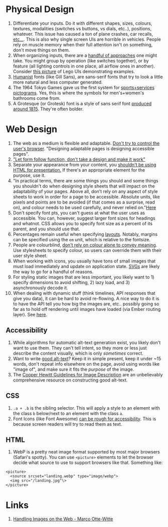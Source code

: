 # Physical Design
1. Differentiate your inputs. Do it with different shapes, sizes, colours, textures, modalities (switches vs buttons, vs dials, etc..), positions, whatever. This issue has caused a ton of plane crashes, car recalls, [etc...](https://interactionmagic.com/UX-LEGO-Interfaces). This is also why single screen UIs are horrible in vehicles. People rely on muscle memory when their full attention isn't on something, don't move things on them.
1. When organizing inputs, there are a [handful of approaches](https://interactionmagic.com/UX-LEGO-Interfaces) one might take. You might group by operation (like switches together), or by feature (all lighting controls in one place, all airflow ones in another). Consider [this picture](https://interactionmagic.com/images/pages/UX-LEGO-Interfaces/organisation.jpg) of Lego UIs demonstrating examples.
1. [Humanist](https://betterwebtype.com/articles/2019/07/14/recognising-font-styles/) fonts (like Gill Sans), are sans-serif fonts that try to look a little more natural and less computer generated.
1. The 1964 Tokyo Games gave us the first system for [sports+services pictograms](https://olympic-museum.de/pictograms/olympic-games-pictograms-1964.php). Yes, this is where the symbols for men's+women's bathrooms come from.
1. A Grotesque (or Grotesk) font is a style of sans serif font [produced around 1815](https://creativemarket.com/blog/grotesque-fonts). They're often bolder.

# Web Design
1. The web as a medium is flexible and adaptable. [Don't try to control the user's browser](https://alistapart.com/article/dao/). "Designing adaptable pages is designing accessible pages".
1. ["Let form follow function, don't take a design and make it work"](https://alistapart.com/article/dao/#section6)
1. Separate your appearance from your content, you [shouldn't be using HTML for presentation.](https://alistapart.com/article/dao/#section6) If there's an appropriate element for the purpose, use it.
1. "In practical terms, there are some things you should and some things you shouldn't do when designing style sheets that will impact on the adaptability of your pages. Above all, don’t rely on any aspect of style sheets to work in order for a page to be accessible. Absolute units, like pixels and points are to be avoided (if that comes as a surprise, read on), and colour needs to be used carefully, and never relied on."[Here](https://alistapart.com/article/dao/#section6)
1. Don't specify font pts, you can't guess at what the user uses as accessible. You can, however, suggest larger font sizes for headings and whatnot. CSS allows you to specify font size as a percent of its parent, and you should use that.
1. Percentages remain useful when specifying [layouts](https://alistapart.com/article/dao/#section8). Notably, margins can be specified using the `em` unit, which is relative to the fontsize.
1. People are colourblind, [don't rely on colour alone to convey meaning](https://alistapart.com/article/dao/#section9). Use stylesheets to specify colour, so users can override them with their user style sheet.
1. When working with icons, you usually have tons of small images that must load immediately and update on application state. [SVGs](https://github.com/simplabs/ember-asset-size-action) are likely the way to go for a handful of reasons.
1. For styling static images that are less important, you likely want to 1) specify dimensions to avoid shifting, 2) lazy load, and 3) asynchronously decode it.
1. When dealing with dynamic stuff (think timelines, API responses that give you data), it can be hard to avoid re-flowing. A nice way to do it is to have the API tell you how big the images are, etc.. possibly going so far as to hold off rendering until images have loaded (via Ember routing layer). See [here](https://youtu.be/4K6gWIXQDkE).

## Accessibility
1. While algorithms for automatic alt-text generation exist, you likely don't want to use them. They can't tell intent, so they more or less just describe the content visually, which is only *sometimes* correct.
1. Want to write [good alt-text](https://maxakohler.medium.com/everything-i-know-about-alt-text-3e1c8567c4f5)? Keep it in simple present, keep it under ~15 words, don't repeat info elsewhere on the page, avoid using words like "image of", and make sure it fits the *purpose* of the image.
1. The [Cooper Hewitt Guidelines for Image Description](https://www.cooperhewitt.org/cooper-hewitt-guidelines-for-image-description/) are an unbelievably comprehensive resource on constructing good alt-text.

## CSS
1. `.a + .b` is the sibling selector. This will apply a style to an element with the class `b` below/next to an element with the class `a`.
1. Font Icons (like Font Awesome) [can be rough for accessibility](https://youtu.be/4K6gWIXQDkE). This is because screen readers will try to read them as text.

## HTML
1. WebP is a pretty neat image format supported by most major browsers (Safari's spotty). You can use `<picture>` elements to let the browser decide what source to use to support browsers like that. Something like:
```
<picture>
  <source srcset="landing.webp" type="image/webp">
  <img src="/landing.jpg"\>
</picture>
```

# Links
1. [Handling Images on the Web - Marco Otte-Witte](https://youtu.be/4K6gWIXQDkE)
